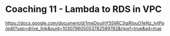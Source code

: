 # Coaching 11 - Lambda to RDS in VPC
https://docs.google.com/document/d/1meDoujhY55IjRC3gjRlouO1eNz_lytPp/edit?usp=drive_link&ouid=103079605053782589782&rtpof=true&sd=true

